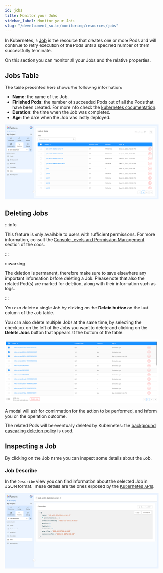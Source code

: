 ```yaml
---
id: jobs
title: Monitor your Jobs
sidebar_label: Monitor your Jobs
slug: "/development_suite/monitoring/resources/jobs"
---
```


In Kubernetes, a [Job](https://kubernetes.io/docs/concepts/workloads/controllers/job/) is the resource that creates one or more Pods and will continue to retry execution of the Pods until a specified number of them successfully terminate.

On this section you can monitor all your Jobs and the relative properties.

## Jobs Table

The table presented here shows the following information:

- **Name**: the name of the Job.
- **Finished Pods**: the number of succeeded Pods out of all the Pods that have been created. For more info check the [kubernetes documentation](https://kubernetes.io/docs/reference/kubernetes-api/workload-resources/job-v1/#JobStatus).
- **Duration**: the time when the Job was completed.
- **Age**: the date when the Job was lastly deployed.

![list_of_jobs](../img/jobs_list.png)

## Deleting Jobs

:::info

This feature is only available to users with sufficient permissions. For more information, consult the [Console Levels and Permission Management](/development_suite/identity-and-access-management/console-levels-and-permission-management.md) section of the docs.

:::

:::warning

The deletion is permanent, therefore make sure to save elsewhere any important information before deleting a Job.
Please note that also the related Pod(s) are marked for deletion, along with their information such as logs.

:::

You can delete a single Job by clicking on the **Delete button** on the last column of the Job table.

You can also delete multiple Jobs at the same time, by selecting the checkbox on the left of the Jobs you want to delete and clicking on the **Delete Jobs** button that appears at the bottom of the table.

![list_of_selected_jobs](../img/jobs_list_selected.png)

A modal will ask for confirmation for the action to be performed, and inform you on the operation outcome.

The related Pods will be eventually deleted by Kubernetes: the [background cascading deletion policy](https://kubernetes.io/docs/concepts/architecture/garbage-collection/#background-deletion) is used.

## Inspecting a Job

By clicking on the Job name you can inspect some details about the Job.

### Job Describe

In the `Describe` view you can find information about the selected Job in JSON format.
These details are the ones exposed by the [Kubernetes APIs](https://kubernetes.io/docs/reference/kubernetes-api/workload-resources/job-v1).

![describe](../img/jobs_describe.png)
